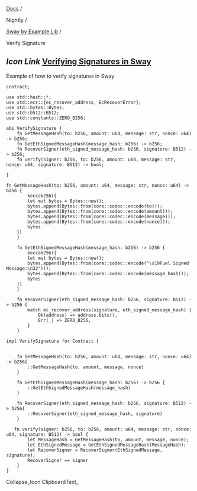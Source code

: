[Docs](https://docs.fuel.network/) /

Nightly  /

[Sway by Example Lib](https://docs.fuel.network/docs/nightly/sway-by-example-lib/) /

Verify Signature

## _Icon Link_ [Verifying Signatures in Sway](https://docs.fuel.network/docs/nightly/sway-by-example-lib/verify-signature/\#verifying-signatures-in-sway)

Example of how to verify signatures in Sway

```fuel_Box fuel_Box-idXKMmm-css
contract;

use std::hash::*;
use std::ecr::{ec_recover_address, EcRecoverError};
use std::bytes::Bytes;
use std::b512::B512;
use std::constants::ZERO_B256;

abi VerifySignature {
    fn GetMessageHash(to: b256, amount: u64, message: str, nonce: u64) -> b256;
    fn GetEthSignedMessageHash(message_hash: b256) -> b256;
    fn RecoverSigner(eth_signed_message_hash: b256, signature: B512) -> b256;
    fn verify(signer: b256, to: b256, amount: u64, message: str, nonce: u64, signature: B512) -> bool;

}

fn GetMessageHash(to: b256, amount: u64, message: str, nonce: u64) -> b256 {
        keccak256({
        let mut bytes = Bytes::new();
        bytes.append(Bytes::from(core::codec::encode(to)));
        bytes.append(Bytes::from(core::codec::encode(amount)));
        bytes.append(Bytes::from(core::codec::encode(message)));
        bytes.append(Bytes::from(core::codec::encode(nonce)));
        bytes
    })
    }

    fn GetEthSignedMessageHash(message_hash: b256) -> b256 {
        keccak256({
        let mut bytes = Bytes::new();
        bytes.append(Bytes::from(core::codec::encode("\x19Fuel Signed Message:\n32")));
        bytes.append(Bytes::from(core::codec::encode(message_hash)));
        bytes
    })
    }

    fn RecoverSigner(eth_signed_message_hash: b256, signature: B512) -> b256 {
        match ec_recover_address(signature, eth_signed_message_hash) {
            Ok(address) => address.bits(),
            Err(_) => ZERO_B256,
        }
    }

impl VerifySignature for Contract {


    fn GetMessageHash(to: b256, amount: u64, message: str, nonce: u64) -> b256{
        ::GetMessageHash(to, amount, message, nonce)
    }

    fn GetEthSignedMessageHash(message_hash: b256) -> b256 {
        ::GetEthSignedMessageHash(message_hash)
    }

    fn RecoverSigner(eth_signed_message_hash: b256, signature: B512) -> b256{
        ::RecoverSigner(eth_signed_message_hash, signature)
    }

   fn verify(signer: b256, to: b256, amount: u64, message: str, nonce: u64, signature: B512) -> bool {
        let MessageHash = GetMessageHash(to, amount, message, nonce);
        let EthSignedMessage = GetEthSignedMessageHash(MessageHash);
        let RecoverSigner = RecoverSigner(EthSignedMessage, signature);
        RecoverSigner == signer
    }
}

```

Collapse_Icon ClipboardText_